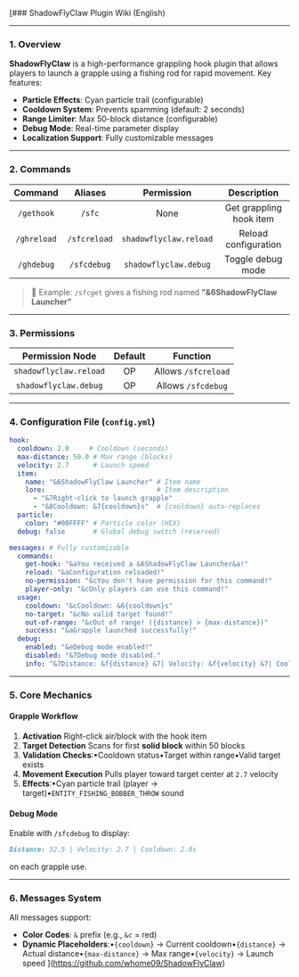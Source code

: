 [### ShadowFlyClaw Plugin Wiki (English)

------

### 1. Overview

**ShadowFlyClaw** is a high-performance grappling hook plugin that allows players to launch a grapple using a fishing rod for rapid movement. Key features:

- **Particle Effects**: Cyan particle trail (configurable)
- **Cooldown System**: Prevents spamming (default: 2 seconds)
- **Range Limiter**: Max 50-block distance (configurable)
- **Debug Mode**: Real-time parameter display
- **Localization Support**: Fully customizable messages

------

### 2. Commands

|   Command   |   Aliases    |       Permission       |       Description       |
| :---------: | :----------: | :--------------------: | :---------------------: |
| `/gethook`  |    `/sfc`    |          None          | Get grappling hook item |
| `/ghreload` | `/sfcreload` | `shadowflyclaw.reload` |  Reload configuration   |
| `/ghdebug`  | `/sfcdebug`  | `shadowflyclaw.debug`  |    Toggle debug mode    |

> 📌 Example: `/sfcget` gives a fishing rod named **"&6ShadowFlyClaw Launcher"**

------

### 3. Permissions

|    Permission Node     | Default |      Function       |
| :--------------------: | :-----: | :-----------------: |
| `shadowflyclaw.reload` |   OP    | Allows `/sfcreload` |
| `shadowflyclaw.debug`  |   OP    | Allows `/sfcdebug`  |

------

### 4. Configuration File (`config.yml`)


```yaml
hook:
  cooldown: 2.0     # Cooldown (seconds)
  max-distance: 50.0 # Max range (blocks)
  velocity: 2.7      # Launch speed
  item:
    name: "&6ShadowFlyClaw Launcher" # Item name
    lore:                            # Item description
      - "&7Right-click to launch grapple"
      - "&8Cooldown: &7{cooldown}s"  # {cooldown} auto-replaces
  particle:
    color: "#00FFFF" # Particle color (HEX)
  debug: false       # Global debug switch (reserved)

messages: # Fully customizable
  commands:
    get-hook: "&aYou received a &6ShadowFlyClaw Launcher&a!"
    reload: "&aConfiguration reloaded!"
    no-permission: "&cYou don't have permission for this command!"
    player-only: "&cOnly players can use this command!"
  usage:
    cooldown: "&cCooldown: &6{cooldown}s"
    no-target: "&cNo valid target found!"
    out-of-range: "&cOut of range! ({distance} > {max-distance})"
    success: "&aGrapple launched successfully!"
  debug:
    enabled: "&eDebug mode enabled!"
    disabled: "&7Debug mode disabled."
    info: "&7Distance: &f{distance} &7| Velocity: &f{velocity} &7| Cooldown: &f{cooldown}s"
```

------

### 5. Core Mechanics

#### **Grapple Workflow**

1. **Activation**
   Right-click air/block with the hook item
2. **Target Detection**
   Scans for first ​**solid block**​ within 50 blocks
3. **Validation Checks**:•Cooldown status•Target within range•Valid target exists
4. **Movement Execution**
   Pulls player toward target center at `2.7` velocity
5. **Effects**:•Cyan particle trail (player → target)•`ENTITY_FISHING_BOBBER_THROW` sound

#### **Debug Mode**

Enable with `/sfcdebug` to display:


```markdown
Distance: 32.5 | Velocity: 2.7 | Cooldown: 2.0s
```

on each grapple use.

------

### 6. Messages System

All messages support:

- **Color Codes**: `&` prefix (e.g., `&c` = red)
- **Dynamic Placeholders**:•`{cooldown}` → Current cooldown•`{distance}` → Actual distance•`{max-distance}` → Max range•`{velocity}` → Launch speed
](https://github.com/whome09/ShadowFlyClaw)
